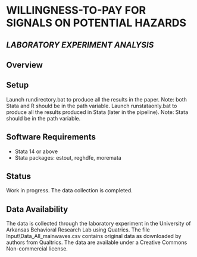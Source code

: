 # WILLINGNESS-TO-PAY FOR SIGNALS ON POTENTIAL HAZARDS
## *LABORATORY EXPERIMENT ANALYSIS*

## Overview


## Setup
Launch rundirectory.bat to produce all the results in the paper. Note: both Stata and R should be in the path variable.
Launch runstataonly.bat to produce all the results produced in Stata (later in the pipeline). Note: Stata should be in the path variable.

## Software Requirements
* Stata 14 or above
* Stata packages: estout, reghdfe, moremata


## Status
Work in progress. The data collection is completed.


## Data Availability
The data is collected through the laboratory experiment in the University of Arkansas Behavioral Research Lab using Quatrics. The file Input\Data_All_mainwaves.csv contains original data as downloaded by authors from Qualtrics. The data are available under a Creative Commons Non-commercial license.


